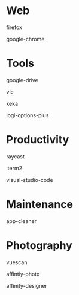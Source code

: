 # Web
firefox

google-chrome


# Tools
google-drive

vlc

keka

logi-options-plus


# Productivity
raycast

iterm2

visual-studio-code

# Maintenance
app-cleaner

# Photography
vuescan

affintiy-photo

affinity-designer


